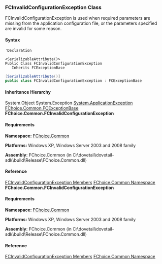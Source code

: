 ### FCInvalidConfigurationException Class

FCInvalidConfigurationException is used when required parameters are missing from the application configuration file, or the parameters specified are invalid for some reason.

#### Syntax

```vbnet
'Declaration

<SerializableAttribute()>
Public Class FCInvalidConfigurationException
   Inherits FCExceptionBase
```

```csharp
[SerializableAttribute()]
public class FCInvalidConfigurationException : FCExceptionBase
```

#### Inheritance Hierarchy

System.Object
System.Exception
[System.ApplicationException](#)
[FChoice.Common.FCExceptionBase](FChoice.Common~FChoice.Common.FCExceptionBase.md)
**FChoice.Common.FCInvalidConfigurationException**

#### Requirements

**Namespace:** [FChoice.Common](FChoice.Common~FChoice.Common_namespace.md)

**Platforms:** Windows XP, Windows Server 2003 and 2008 family

**Assembly:** FChoice.Common (in C:\\dovetail\\dovetail-sdk\\build\\Release\\FChoice.Common.dll)

#### Reference

[FCInvalidConfigurationException Members](FChoice.Common~FChoice.Common.FCInvalidConfigurationException_members.md)
[FChoice.Common Namespace](FChoice.Common~FChoice.Common_namespace.md)
**FChoice.Common.FCInvalidConfigurationException**

#### Requirements

**Namespace:** [FChoice.Common](FChoice.Common~FChoice.Common_namespace.md)

**Platforms:** Windows XP, Windows Server 2003 and 2008 family

**Assembly:** FChoice.Common (in C:\\dovetail\\dovetail-sdk\\build\\Release\\FChoice.Common.dll)

#### Reference

[FCInvalidConfigurationException Members](FChoice.Common~FChoice.Common.FCInvalidConfigurationException_members.md)
[FChoice.Common Namespace](FChoice.Common~FChoice.Common_namespace.md)
